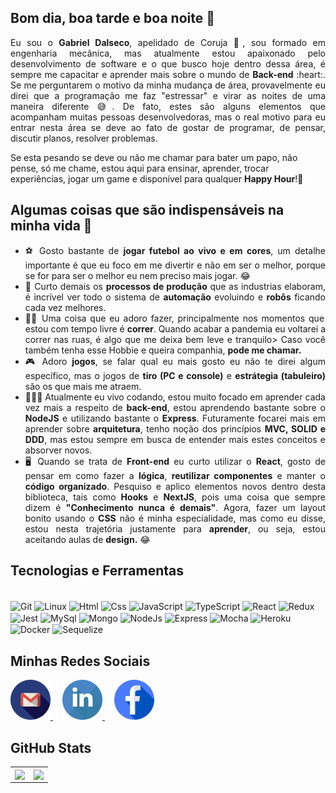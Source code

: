 ## Bom dia, boa tarde e boa noite 👋
<div align="justify">
  Eu sou o <strong>Gabriel Dalseco</strong>, apelidado de Coruja 🦉, sou formado em engenharia mecânica, mas atualmente estou apaixonado pelo desenvolvimento de software e o que busco hoje dentro dessa área, é sempre me capacitar e aprender mais sobre o mundo de <strong>Back-end</strong> :heart:. Se me perguntarem o motivo da minha mudança de área, provavelmente eu direi que a programação me faz "estressar" e virar as noites de uma maneira diferente 😅. De fato, estes são alguns elementos que acompanham muitas pessoas desenvolvedoras, mas o real motivo para eu entrar nesta área se deve ao fato de gostar de programar, de pensar, discutir planos, resolver problemas.
 </div>

Se esta pesando se deve ou não me chamar para bater um papo, não pense, só me chame, estou aqui para ensinar, aprender, trocar experiências, jogar um game e disponível para qualquer <strong>Happy Hour</strong>!🎉

## Algumas coisas que são indispensáveis na minha vida 🤔

<ul align="justify">
  <li>⚽ Gosto bastante de <strong>jogar futebol ao vivo e em cores</strong>, um detalhe importante é que eu foco em me divertir e não em ser o melhor, porque se for para ser o melhor eu nem preciso mais jogar. 😂</li>
  <li>🤖 Curto demais os <strong>processos de produção</strong> que as industrias elaboram, é incrível ver todo o sistema de <strong>automação</strong> evoluindo e <strong>robôs</strong> ficando cada vez melhores.</li>
  <li>🏃🏻 Uma coisa que eu adoro fazer, principalmente nos momentos que estou com tempo livre é <strong>correr</strong>. Quando acabar a pandemia eu voltarei a correr nas ruas, é algo que me deixa bem leve e tranquilo> Caso você também tenha esse Hobbie e queira companhia, <strong>pode me chamar.</strong></li>
  <li>🎮 Adoro <strong>jogos</strong>, se falar qual eu mais gosto eu não te direi algum específico, mas o jogos de <strong>tiro (PC e console)</strong> e <strong>estrátegia (tabuleiro)</strong> são os que mais me atraem.</li>
  <li>👨🏻‍💻 Atualmente eu vivo codando, estou muito focado em aprender cada vez mais a respeito de <strong>back-end</strong>, estou aprendendo bastante sobre o <strong>NodeJS</strong> e utilizando bastante o <strong>Express</strong>. Futuramente focarei mais em aprender sobre <strong>arquitetura</strong>, tenho noção dos princípios <strong>MVC, SOLID e DDD</strong>, mas estou sempre em busca de entender mais estes conceitos e absorver novos.</li>
  <li>🖥️ Quando se trata de <strong>Front-end</strong> eu curto utilizar o <strong>React</strong>, gosto de pensar em como fazer a <strong>lógica</strong>, <strong>reutilizar componentes</strong> e manter o <strong>código organizado</strong>. Pesquiso e aplico elementos novos dentro desta biblioteca, tais como <strong>Hooks</strong> e <strong>NextJS</strong>, pois uma coisa que sempre dizem é <strong>"Conhecimento nunca é demais"</strong>. Agora, fazer um layout bonito usando o <strong>CSS</strong> não é minha especialidade, mas como eu disse, estou nesta trajetória justamente para <strong>aprender</strong>, ou seja, estou aceitando aulas de <strong>design.</strong> 😂</li>
</ul>

## Tecnologias e Ferramentas
<div style="display: inline_block"><br>
  <img align="center" alt="Git" height="40" width="50" src="https://cdn.jsdelivr.net/gh/devicons/devicon/icons/git/git-original.svg"> 
  <img align="center" alt="Linux" height="40" width="50" src="https://cdn.jsdelivr.net/gh/devicons/devicon/icons/linux/linux-original.svg">
  <img align="center" alt="Html" height="40" width="50" src="https://cdn.jsdelivr.net/gh/devicons/devicon/icons/html5/html5-plain-wordmark.svg">
  <img align="center" alt="Css" height="40" width="50" src="https://cdn.jsdelivr.net/gh/devicons/devicon/icons/css3/css3-plain-wordmark.svg">
  <img align="center" alt="JavaScript" height="40" width="50" src="https://cdn.jsdelivr.net/gh/devicons/devicon/icons/javascript/javascript-original.svg">
  <img align="center" alt="TypeScript" height="40" width="50" src="https://cdn.jsdelivr.net/gh/devicons/devicon/icons/typescript/typescript-original.svg">
  <img align="center" alt="React" height="40" width="50" src="https://cdn.jsdelivr.net/gh/devicons/devicon/icons/react/react-original-wordmark.svg">
  <img align="center" alt="Redux" height="40" width="50" src="https://cdn.jsdelivr.net/gh/devicons/devicon/icons/redux/redux-original.svg">
  <img align="center" alt="Jest" height="40" width="50" src="https://cdn.jsdelivr.net/gh/devicons/devicon/icons/jest/jest-plain.svg">
  <img align="center" alt="MySql" height="40" width="50" src="https://cdn.jsdelivr.net/gh/devicons/devicon/icons/mysql/mysql-original-wordmark.svg">
  <img align="center" alt="Mongo" height="40" width="50" src="https://cdn.jsdelivr.net/gh/devicons/devicon/icons/mongodb/mongodb-plain-wordmark.svg">
  <img align="center" alt="NodeJs" height="40" width="50" src="https://cdn.jsdelivr.net/gh/devicons/devicon/icons/nodejs/nodejs-original.svg">
  <img align="center" alt="Express" height="40" width="50" src="https://cdn.jsdelivr.net/gh/devicons/devicon/icons/express/express-original.svg">
  <img align="center" alt="Mocha" height="40" width="50" src="https://cdn.jsdelivr.net/gh/devicons/devicon/icons/mocha/mocha-plain.svg">
  <img align="center" alt="Heroku" height="40" width="50" src="https://cdn.jsdelivr.net/gh/devicons/devicon/icons/heroku/heroku-plain-wordmark.svg">
  <img align="center" alt="Docker" height="40" width="50" src="https://cdn.jsdelivr.net/gh/devicons/devicon/icons/docker/docker-plain-wordmark.svg">
  <img align="center" alt="Sequelize" height="40" width="50" src="https://cdn.jsdelivr.net/gh/devicons/devicon/icons/sequelize/sequelize-plain-wordmark.svg">
</div>

## Minhas Redes Sociais
<div>
  <a style="margin-right: 15px;" href="mailto:gabridal96@gmail.com" target="_blank">
    <img width="64px" alt="gmail" src="./images/gmail.png" />
  </a>
  <a style="margin-right: 15px;" href="https://www.linkedin.com/in/gabrieldalseco/" target="_blank">
    <img width="64px" alt="linkedIn" src="./images/linkedin.png" />
  </a>
  <a style="margin-right: 15px;" href="https://www.facebook.com/gabriel.dalseco.1/" target="_blank">
    <img width="64px" alt="" src="./images/facebook.png" />
  </a>
</div>

## GitHub Stats
<table>
<tr><td>

  <a href="https://github.com/anuraghazra/github-readme-stats" rel="noopener noreferrer" target="_blank">
    <img align="center" src="https://github-readme-stats.vercel.app/api?username=GabrielCoruja&show_icons=true&theme=blue-green" />
  </a>

</td><td>

  <a href="https://github.com/anuraghazra/github-readme-stats" rel="noopener noreferrer" target="_blank" target="_blank">
    <img align="center" src="https://github-readme-stats.vercel.app/api/top-langs/?username=GabrielCoruja&layout=compact&theme=blue-green" />
  </a>

</td></tr>
</table>


<!--
**GabrielCoruja/GabrielCoruja** is a ✨ _special_ ✨ repository because its `README.md` (this file) appears on your GitHub profile.

Here are some ideas to get you started:

- 🔭 I’m currently working on ...
- 🌱 I’m currently learning ...
- 👯 I’m looking to collaborate on ...
- 🤔 I’m looking for help with ...
- 💬 Ask me about ...
- 📫 How to reach me: ...
- 😄 Pronouns: ...
- ⚡ Fun fact: ...
-->
